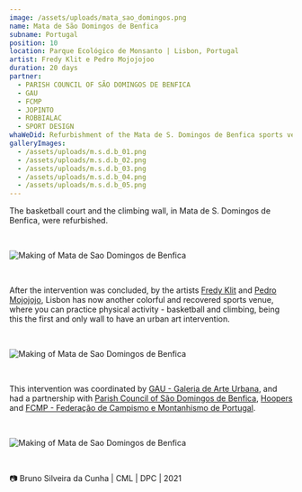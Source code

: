 ```yaml
---
image: /assets/uploads/mata_sao_domingos.png
name: Mata de São Domingos de Benfica
subname: Portugal
position: 10
location: Parque Ecológico de Monsanto | Lisbon, Portugal
artist: Fredy Klit e Pedro Mojojojoo
duration: 20 days
partner:
  - PARISH COUNCIL OF SÃO DOMINGOS DE BENFICA
  - GAU
  - FCMP
  - JOPINTO
  - ROBBIALAC
  - SPORT DESIGN
whaWeDid: Refurbishment of the Mata de S. Domingos de Benfica sports venue.
galleryImages:
  - /assets/uploads/m.s.d.b_01.png
  - /assets/uploads/m.s.d.b_02.png
  - /assets/uploads/m.s.d.b_03.png
  - /assets/uploads/m.s.d.b_04.png
  - /assets/uploads/m.s.d.b_05.png
---
```

The basketball court and the climbing wall, in Mata de S. Domingos de Benfica, were refurbished.

</br>

![Making of Mata de Sao Domingos de Benfica](/assets/uploads/m.s.d.b_06.png)

</br>

After the intervention was concluded, by the artists [Fredy Klit](https://www.instagram.com/fredyklit/) and [Pedro Mojojojo](https://www.instagram.com/pedromojojojo/), Lisbon has now another colorful and recovered sports venue, where you can practice physical activity - basketball and climbing, being this the first and only wall to have an urban art intervention.

</br>

![Making of Mata de Sao Domingos de Benfica](/assets/uploads/m.s.d.b_07.png)

</br>

This intervention was coordinated by [GAU - Galeria de Arte Urbana](http://gau.cm-lisboa.pt/galeria.html), and had a partnership with [Parish Council of São Domingos de Benfica](https://jf-sdomingosbenfica.pt/), [Hoopers](https://hoopers.club/) and [FCMP - Federação de Campismo e Montanhismo de Portugal](http://www.fcmportugal.com/).

</br>

![Making of Mata de Sao Domingos de Benfica](/assets/uploads/m.s.d.b_08.png)

</br>

📷 Bruno Silveira da Cunha | CML | DPC | 2021